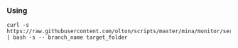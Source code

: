 ### Using

```shell
curl -s https://raw.githubusercontent.com/olton/scripts/master/mina/monitor/server/install.sh | bash -s -- branch_name target_folder
```
